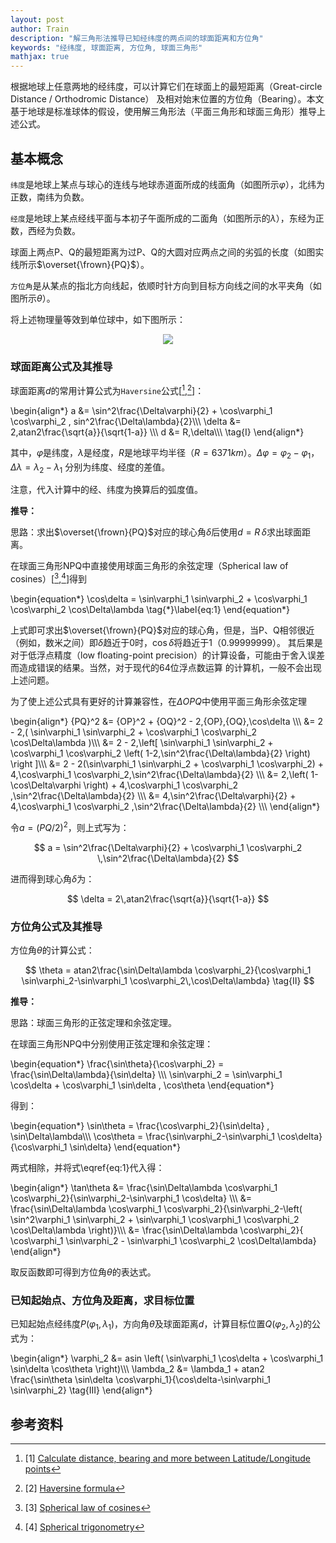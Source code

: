 ```yaml
---
layout: post
author: Train
description: "解三角形法推导已知经纬度的两点间的球面距离和方位角"
keywords: "经纬度, 球面距离, 方位角, 球面三角形"
mathjax: true
---
```


根据地球上任意两地的经纬度，可以计算它们在球面上的最短距离（Great-circle Distance / Orthodromic Distance）
及相对始末位置的方位角（Bearing）。本文基于地球是标准球体的假设，使用解三角形法（平面三角形和球面三角形）推导上述公式。

## 基本概念

`纬度`是地球上某点与球心的连线与地球赤道面所成的线面角（如图所示$\varphi$），北纬为正数，南纬为负数。

`经度`是地球上某点经线平面与本初子午面所成的二面角（如图所示的$\lambda$），东经为正数，西经为负数。

球面上两点P、Q的最短距离为过P、Q的大圆对应两点之间的劣弧的长度（如图实线所示$\overset{\frown}{PQ}$）。

`方位角`是从某点的指北方向线起，依顺时针方向到目标方向线之间的水平夹角（如图所示$\theta$）。

将上述物理量等效到单位球中，如下图所示：

<div align='center'><img src="{{ "/images/2017-03-08-01.png" | prepend: site.baseurl }}"></div>

### 球面距离公式及其推导

球面距离$d$的常用计算公式为`Haversine`公式[[^1],[^2]]：

\begin{align\*}
a &= \sin^2\frac{\Delta\varphi}{2} + \cos\varphi_1 \cos\varphi_2 \, sin^2\frac{\Delta\lambda}{2}\\\\\\
\delta &= 2\,atan2\frac{\sqrt{a}}{\sqrt{1-a}} \\\\\\
d &= R\,\delta\\\\\\
\tag{I}
\end{align\*}

其中，$\varphi$是纬度，$\lambda$是经度，$R$是地球平均半径（$R=6371km$）。$\Delta\varphi=\varphi_2-\varphi_1$，$\Delta\lambda=\lambda_2-\lambda_1$
分别为纬度、经度的差值。

注意，代入计算中的经、纬度为换算后的弧度值。

**推导：**

思路：求出$\overset{\frown}{PQ}$对应的球心角$\delta$后使用$d = R\,\delta$求出球面距离。

在球面三角形NPQ中直接使用球面三角形的余弦定理（Spherical law of cosines）[[^3],[^4]]得到

\begin{equation\*}
  \cos\delta = \sin\varphi_1 \sin\varphi_2 + \cos\varphi_1 \cos\varphi_2 \cos\Delta\lambda
  \tag{*}\label{eq:1}
\end{equation\*}

上式即可求出$\overset{\frown}{PQ}$对应的球心角，但是，当P、Q相邻很近（例如，数米之间）即$\delta$趋近于0时，$\cos\delta$将趋近于1（0.99999999）。
其后果是对于低浮点精度（low floating-point precision）的计算设备，可能由于舍入误差而造成错误的结果。当然，对于现代的64位浮点数运算
的计算机，一般不会出现上述问题。

为了使上述公式具有更好的计算兼容性，在$\Delta{OPQ}$中使用平面三角形余弦定理

\begin{align\*}
{PQ}^2 &= {OP}^2 + {OQ}^2 - 2\,{OP}\,{OQ}\,\cos\delta \\\\\\
       &= 2 - 2\,( \sin\varphi_1 \sin\varphi_2 + \cos\varphi_1 \cos\varphi_2 \cos\Delta\lambda )\\\\\\
       &= 2 - 2\,\left[ \sin\varphi_1 \sin\varphi_2 + \cos\varphi_1 \cos\varphi_2 \left( 1-2\,\sin^2\frac{\Delta\lambda}{2} \right) \right ]\\\\\\
       &= 2 - 2(\sin\varphi_1 \sin\varphi_2 + \cos\varphi_1 \cos\varphi_2) + 4\,\cos\varphi_1 \cos\varphi_2\,\sin^2\frac{\Delta\lambda}{2} \\\\\\
       &= 2\,\left( 1-\cos\Delta\varphi \right)  + 4\,\cos\varphi_1 \cos\varphi_2 \,\sin^2\frac{\Delta\lambda}{2} \\\\\\
       &= 4\,\sin^2\frac{\Delta\varphi}{2} + 4\,\cos\varphi_1 \cos\varphi_2 \,\sin^2\frac{\Delta\lambda}{2} \\\\\\
\end{align\*}

令$a=(PQ/2)^2$，则上式写为：

$$
a = \sin^2\frac{\Delta\varphi}{2} + \cos\varphi_1 \cos\varphi_2 \,\sin^2\frac{\Delta\lambda}{2}
$$

进而得到球心角$\delta$为：

$$
\delta = 2\,atan2\frac{\sqrt{a}}{\sqrt{1-a}}
$$

### 方位角公式及其推导

方位角$\theta$的计算公式：

$$
\theta = atan2\frac{\sin\Delta\lambda \cos\varphi_2}{\cos\varphi_1 \sin\varphi_2-\sin\varphi_1 \cos\varphi_2\,\cos\Delta\lambda}
\tag{II}
$$

**推导：**

思路：球面三角形的正弦定理和余弦定理。 

在球面三角形NPQ中分别使用正弦定理和余弦定理：

\begin{equation\*}
\frac{\sin\theta}{\cos\varphi_2} = \frac{\sin\Delta\lambda}{\sin\delta} \\\\\\
\sin\varphi_2 = \sin\varphi_1 \cos\delta + \cos\varphi_1 \sin\delta \, \cos\theta
\end{equation\*}

得到：

\begin{equation\*}
\sin\theta = \frac{\cos\varphi_2}{\sin\delta} \, \sin\Delta\lambda\\\\\\
\cos\theta = \frac{\sin\varphi_2-\sin\varphi_1 \cos\delta}{\cos\varphi_1 \sin\delta}
\end{equation\*}

两式相除，并将式\eqref{eq:1}代入得：

\begin{align\*}
\tan\theta &= \frac{\sin\Delta\lambda \cos\varphi_1 \cos\varphi_2}{\sin\varphi_2-\sin\varphi_1 \cos\delta} \\\\\\
           &= \frac{\sin\Delta\lambda \cos\varphi_1 \cos\varphi_2}{\sin\varphi_2-\left( \sin^2\varphi_1 \sin\varphi_2 + \sin\varphi_1 \cos\varphi_1 \cos\varphi_2 \cos\Delta\lambda  \right)}\\\\\\
           &= \frac{\sin\Delta\lambda \cos\varphi_2}{ \cos\varphi_1 \sin\varphi_2 - \sin\varphi_1 \cos\varphi_2 \cos\Delta\lambda}
\end{align\*}

取反函数即可得到方位角$\theta$的表达式。

### 已知起始点、方位角及距离，求目标位置

已知起始点经纬度$P(\varphi_1,\lambda_1)$，方向角$\theta$及球面距离$d$，计算目标位置$Q(\varphi_2,\lambda_2)$的公式为：

\begin{align\*}
\varphi_2 &= asin \left( \sin\varphi_1 \cos\delta + \cos\varphi_1 \sin\delta \cos\theta \right)\\\\\\
\lambda_2 &= \lambda_1 + atan2 \frac{\sin\theta \sin\delta \cos\varphi_1}{\cos\delta-\sin\varphi_1 \sin\varphi_2}
\tag{III}
\end{align\*}


## 参考资料

[^1]: [1] [Calculate distance, bearing and more between Latitude/Longitude points](http://www.movable-type.co.uk/scripts/latlong.html)  

[^2]: [2] [Haversine formula](https://en.wikipedia.org/wiki/Haversine_formula)  

[^3]: [3] [Spherical law of cosines](https://en.wikipedia.org/wiki/Spherical_law_of_cosines)  

[^4]: [4] [Spherical trigonometry](https://en.wikipedia.org/wiki/Spherical_trigonometry) 





